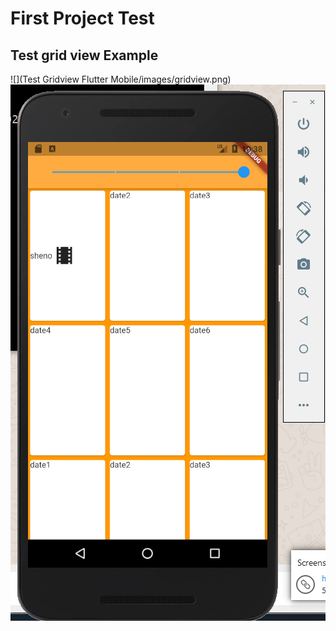 # First Project Test
## Test grid view Example
![](Test Gridview Flutter Mobile/images/gridview.png)
![](images/gridview.png)



